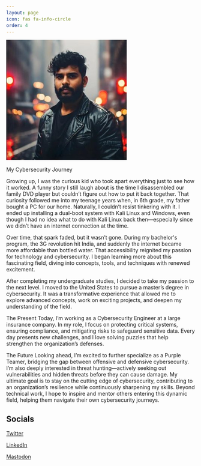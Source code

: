 ```yaml
---
layout: page
icon: fas fa-info-circle
order: 4
---
```


![Dharmateja Kollipara/Boogeyman](/assets/images/boogeyman.jpg "Dharmateja Kollipara/Boogeyman")

My Cybersecurity Journey

Growing up, I was the curious kid who took apart everything just to see how it worked. A funny story I still laugh about is the time I disassembled our family DVD player but couldn’t figure out how to put it back together. That curiosity followed me into my teenage years when, in 6th grade, my father bought a PC for our home. Naturally, I couldn’t resist tinkering with it. I ended up installing a dual-boot system with Kali Linux and Windows, even though I had no idea what to do with Kali Linux back then—especially since we didn’t have an internet connection at the time.

Over time, that spark faded, but it wasn’t gone. During my bachelor's program, the 3G revolution hit India, and suddenly the internet became more affordable than bottled water. That accessibility reignited my passion for technology and cybersecurity. I began learning more about this fascinating field, diving into concepts, tools, and techniques with renewed excitement.

After completing my undergraduate studies, I decided to take my passion to the next level. I moved to the United States to pursue a master’s degree in cybersecurity. It was a transformative experience that allowed me to explore advanced concepts, work on exciting projects, and deepen my understanding of the field.

The Present
Today, I’m working as a Cybersecurity Engineer at a large insurance company. In my role, I focus on protecting critical systems, ensuring compliance, and mitigating risks to safeguard sensitive data. Every day presents new challenges, and I love solving puzzles that help strengthen the organization’s defenses.

The Future
Looking ahead, I’m excited to further specialize as a Purple Teamer, bridging the gap between offensive and defensive cybersecurity. I’m also deeply interested in threat hunting—actively seeking out vulnerabilities and hidden threats before they can cause damage. My ultimate goal is to stay on the cutting edge of cybersecurity, contributing to an organization’s resilience while continuously sharpening my skills. Beyond technical work, I hope to inspire and mentor others entering this dynamic field, helping them navigate their own cybersecurity journeys.



## Socials
[Twitter](https://twitter.com/teja0072)

[LinkedIn](https://www.linkedin.com/in/dharmateja-cyber/)

[Mastodon](https://infosec.exchange/@boogeyman57)
